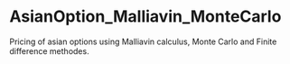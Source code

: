 # AsianOption_Malliavin_MonteCarlo
Pricing of asian options using Malliavin calculus, Monte Carlo and Finite difference methodes.
